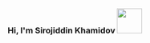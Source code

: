 ### Hi, I'm Sirojiddin Khamidov <img src="https://media4.giphy.com/media/gM5qFksULw54NMWyry/giphy.gif?cid=ecf05e47dd683oay3dp6by28mke9mot0fy1d8jcc1z2m1s2m&ep=v1_stickers_search&rid=giphy.gif&ct=s" width="50px">
